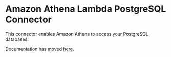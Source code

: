 # Amazon Athena Lambda PostgreSQL Connector

This connector enables Amazon Athena to access your PostgreSQL databases. 

Documentation has moved [here](https://docs.aws.amazon.com/athena/latest/ug/connectors-postgresql.html).
